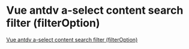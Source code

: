 # Vue antdv a-select content search filter (filterOption)
[Vue antdv a-select content search filter (filterOption)](https://aiwithcloud.com/2022/09/15/vue_antdv_a_select_content_search_filter_filteroption/)